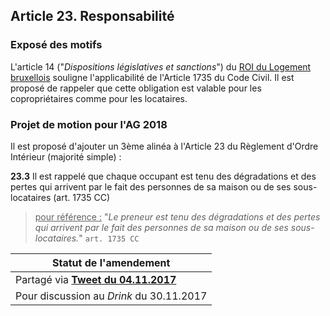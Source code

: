 ## Article 23. Responsabilité

### Exposé des motifs

L'article 14 ("*Dispositions législatives et sanctions*") du [ROI du Logement bruxellois](https://bobjr-1.github.io/Temp/Revue_ROI/ROI_Logement_Bxl_2016.pdf) souligne l'applicabilité de l'Article 1735 du Code Civil. Il est proposé de rappeler que cette obligation est valable pour les copropriétaires comme pour les locataires.

### Projet de motion pour l'AG 2018

Il est proposé d'ajouter un 3ème alinéa à l'Article 23 du Règlement d'Ordre Intérieur (majorité simple) :

**23.3** Il est rappelé que chaque occupant est tenu des dégradations et des pertes qui arrivent par le fait des personnes de sa maison ou de ses sous-locataires (art. 1735 CC)

> <u>pour référence :</u> "*Le preneur est tenu des dégradations et des pertes qui arrivent par le fait des personnes de sa maison ou de ses sous-locataires.*" `art. 1735 CC`

| Statut de l'amendement |
| --- |
| Partagé via [**Tweet du 04.11.2017**]() |
| Pour discussion au *Drink* du 30.11.2017 |


